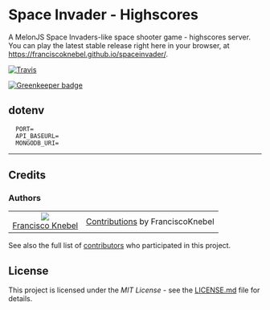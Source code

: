 # Space Invader - Highscores

A MelonJS Space Invaders-like space shooter game - highscores server.
You can play the latest stable release right here in your browser, at https://franciscoknebel.github.io/spaceinvader/.

[![Travis](https://travis-ci.org/FranciscoKnebel/spaceinvader-highscores.svg?branch=master)](https://travis-ci.org/FranciscoKnebel/spaceinvader-highscores)

[![Greenkeeper badge](https://badges.greenkeeper.io/FranciscoKnebel/spaceinvader-highscores.svg)](https://greenkeeper.io/)

## dotenv
```
  PORT=
  API_BASEURL=
  MONGODB_URI=
```

-------------------------------------------------------------------------------

## Credits
### Authors
<table style="text-align: center;">
  <tr>
    <td>
      <img src="https://avatars.githubusercontent.com/FranciscoKnebel?s=75">
      <br>
      <a href="https://github.com/FranciscoKnebel">Francisco Knebel</a>
    </td>
    <td>
      <a href="https://github.com/FranciscoKnebel/spaceinvader-highscores/commits?author=FranciscoKnebel">Contributions</a> by FranciscoKnebel
    </td>
  </tr>
</table>

See also the full list of [contributors](https://github.com/FranciscoKnebel/spaceinvader-highscores/contributors) who participated in this project.

## License
This project is licensed under the _MIT License_ - see the [LICENSE.md](LICENSE.md) file for details.
